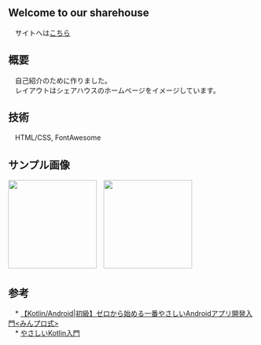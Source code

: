 ## Welcome to our sharehouse
　サイトへは<a href="https://takumagithub.github.io/">こちら</a>

## 概要
　自己紹介のために作りました。  
　レイアウトはシェアハウスのホームページをイメージしています。

## 技術
　HTML/CSS, FontAwesome

## サンプル画像
<img src="" width="180px">　<img src="" width="180px">

## 参考
　* <a href="https://www.udemy.com/androidkotlin/">【Kotlin/Android|初級】ゼロから始める一番やさしいAndroidアプリ開発入門<みんプロ式></a>  
　* <a href="https://www.amazon.co.jp/%E3%82%84%E3%81%95%E3%81%97%E3%81%84Kotlin%E5%85%A5%E9%96%80-%E9%87%8E%E5%B4%8E-%E8%8B%B1%E4%B8%80/dp/4877834273">やさしいKotlin入門</a>
